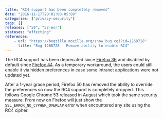 ```yaml
---
title: "RC4 support has been completely removed"
date: "2016-11-17T20:01:00-05:00"
categories: ["privacy-security"]
tags: []
releases: ["50", "52-esr"]
statuses: "affecting"
references:
    - url: "https://bugzilla.mozilla.org/show_bug.cgi?id=1268728"
      title: "Bug 1268728 - Remove ability to enable RC4"
---
```

The RC4 support has been deprecated since [Firefox 36](https://www.fxsitecompat.dev/en-CA/docs/2014/rc4-support-has-been-deprecated/) and disabled by default since [Firefox 44](https://www.fxsitecompat.dev/en-CA/docs/2015/rc4-is-now-completely-disabled-by-default/). As a temporary workaround, the users could still enable it via hidden preferences in case some intranet applications were not updated yet.

After a 1-year grace period, Firefox 50 has removed the ability to override the preferences so now the RC4 support is completely dropped. This follows Google Chrome 53 released in August which took the same security measure. From now on Firefox will just show the `SSL_ERROR_NO_CYPHER_OVERLAP` error when encountered any site using the RC4 cipher.
